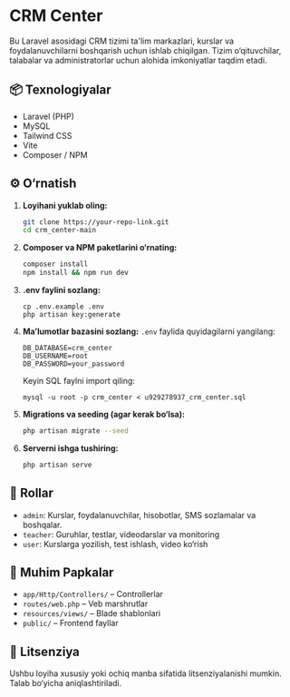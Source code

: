 
# CRM Center

Bu Laravel asosidagi CRM tizimi ta'lim markazlari, kurslar va foydalanuvchilarni boshqarish uchun ishlab chiqilgan. Tizim o‘qituvchilar, talabalar va administratorlar uchun alohida imkoniyatlar taqdim etadi.

## 📦 Texnologiyalar

- Laravel (PHP)
- MySQL
- Tailwind CSS
- Vite
- Composer / NPM

## ⚙️ O‘rnatish

1. **Loyihani yuklab oling:**
   ```bash
   git clone https://your-repo-link.git
   cd crm_center-main
   ```

2. **Composer va NPM paketlarini o‘rnating:**
   ```bash
   composer install
   npm install && npm run dev
   ```

3. **.env faylini sozlang:**
   ```
   cp .env.example .env
   php artisan key:generate
   ```

4. **Ma’lumotlar bazasini sozlang:**
   `.env` faylida quyidagilarni yangilang:
   ```
   DB_DATABASE=crm_center
   DB_USERNAME=root
   DB_PASSWORD=your_password
   ```
   Keyin SQL faylni import qiling:
   ```
   mysql -u root -p crm_center < u929278937_crm_center.sql
   ```

5. **Migrations va seeding (agar kerak bo‘lsa):**
   ```bash
   php artisan migrate --seed
   ```

6. **Serverni ishga tushiring:**
   ```bash
   php artisan serve
   ```

## 🔐 Rollar

- `admin`: Kurslar, foydalanuvchilar, hisobotlar, SMS sozlamalar va boshqalar.
- `teacher`: Guruhlar, testlar, videodarslar va monitoring
- `user`: Kurslarga yozilish, test ishlash, video ko‘rish

## 📁 Muhim Papkalar

- `app/Http/Controllers/` – Controllerlar
- `routes/web.php` – Veb marshrutlar
- `resources/views/` – Blade shablonlari
- `public/` – Frontend fayllar

## 📄 Litsenziya

Ushbu loyiha xususiy yoki ochiq manba sifatida litsenziyalanishi mumkin. Talab bo‘yicha aniqlashtiriladi.
